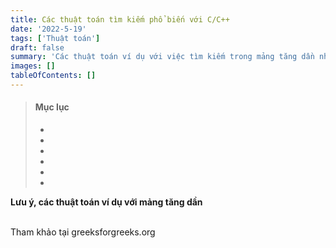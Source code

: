 ```yaml
---
title: Các thuật toán tìm kiếm phổ biến với C/C++
date: '2022-5-19'
tags: ['Thuật toán']
draft: false
summary: 'Các thuật toán ví dụ với việc tìm kiếm trong mảng tăng dần như: Linear Search, Binary Search, Jump Search, Interpolation Search, Exponential Search, Ternary Search'
images: []
tableOfContents: []
---
```


> #### Mục lục
>
> - [](#1)
> - [](#2)
> - [](#3)
> - [](#4)
> - [](#5)
> - [](#6)

**Lưu ý, các thuật toán ví dụ với mảng tăng dần**
<br id="1"></br>

Tham khảo tại greeksforgreeks.org
